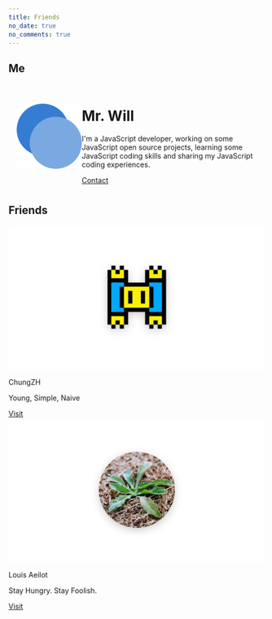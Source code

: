 ```yaml
---
title: Friends
no_date: true
no_comments: true
---
```


## Me

<div class="container">
    <div class="card" style="display: grid; grid-template-columns: minmax(128px, 10%) 1fr; padding: 8px 16px;">
        <img src="/favicon.png" alt="Mr. Will's blog's logo" style="height: 100%; object-fit: contain;">
        <div>
            <h1>Mr. Will</h1>
            <p>I'm a JavaScript developer, working on some JavaScript open source projects, learning some JavaScript coding skills and sharing my JavaScript coding experiences.</p>
            <div class="actions">
                <a class="action-button-primary" href="mailto:mr.will.com@outlook.com">Contact</a>
            </div>
        </div>
    </div>
</div>

## Friends

<div class="card-grid">
    <div class="card">
        <div class="cover-img">
            <img src="/img/000005.png" alt="ChungZH.cn's logo">
        </div>
        <div class="content">
            <p class="title">ChungZH</p>
            <p class="description">Young, Simple, Naive</p>
        </div>
        <div class="actions">
            <a class="action-button-primary" href="https://chungzh.cn/">Visit</a>
        </div>
    </div>
    <div class="card">
        <div class="cover-img">
            <img src="/img/000007.png" alt="Louis Aeilot's Avatar">
        </div>
        <div class="content">
            <p class="title">Louis Aeilot</p>
            <p class="description">Stay Hungry. Stay Foolish.</p>
        </div>
        <div class="actions">
            <a class="action-button-primary" href="https://aeilot.vercel.app/">Visit</a>
        </div>
    </div>
</div>
